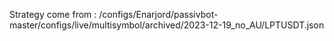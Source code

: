 Strategy come from : /configs/Enarjord/passivbot-master/configs/live/multisymbol/archived/2023-12-19_no_AU/LPTUSDT.json